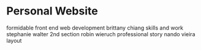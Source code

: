 # Personal Website

formidable front end web development
brittany chiang skills and work
stephanie walter 2nd section
robin wieruch professional story
nando vieira layout